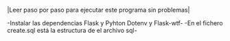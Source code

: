 |Leer paso por paso para ejecutar este programa sin problemas|

-Instalar las dependencias Flask y Pyhton Dotenv y Flask-wtf-
-En el fichero create.sql está la estructura de el archivo sql-
